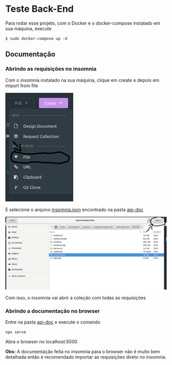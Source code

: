 # Teste Back-End

Para rodar esse projeto, com o Docker e o docker-compose instalado em sua máquina, execute

```
$ sudo docker-compose up -d 
```

## Documentação

### Abrindo as requisições no insomnia

Com o insomnia instalado na sua máquina, clique em create e depois em import from file

![Passo 1](./imagens/passo_1.png)

E selecione o arquivo [insomnia.json](./api-doc/insomnia.json) encontrado na pasta [api-doc](./api-doc)

![Passo 2](./imagens/passo_2.png)

Com isso, o insomnia vai abrir a coleção com todas as requisições

### Abrindo a documentação no browser

Entre na pasta [api-doc](./api-doc) e execute o comando

```
npx serve
```

Abra o browser no localhost:5000 

**Obs:** A documentação feita no insomnia para o browser não é muito bem detalhada então é recomendado importar as requisições direto no insomnia.
